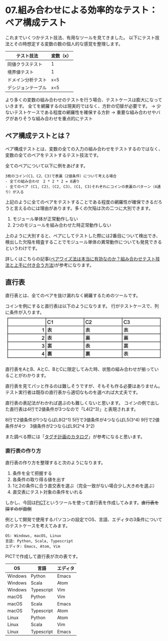 
# 07.組み合わせによる効率的なテスト：ペア構成テスト

これまでいくつかテスト技法、有用なツールを見てきました。
以下にテスト技法とその時想定する変数の数の個人的な感覚を整理します。

|テスト技法|変数（x）|
|-|-|
|同値クラステスト|1|
|境界値テスト|1|
|ドメイン分析テスト|x<5|
|デシジョンテーブル|x<5|

より多くの変数の組み合わせのテストを行う場合、テストケースは膨大になっていきます。
全てを網羅するのは現実的ではなく、方針の切替が必要です。
-> 少ないテストケースである程度の網羅性を確保する方針
-> 重要な組み合わせやバグがありそうな組み合わせを重点的にテスト

## ペア構成テストとは？
ペア構成テストとは、変数の全ての入力の組み合わせをテストするのではなく、変数の全てのペアをテストするテスト技法です。

全てのペアについて以下に例をあげます。
```
3枚のコイン(C1、C2、C3)で表裏（2値条件）について考える場合
- 全ての組み合わせ　2 * 2 * 2 = 8通り
- 全てのペア (C1, C2)、(C2, C3)、(C1, C3)それぞれにコインの表裏のパターン（4通り）が入る
```

上記のように全てのペアをテストすることである程度の網羅性が確保できるだろうと言えるのには理由があります。多くの欠陥は次の二つに大別できます。
1. モジュール単体が正常動作しない
2. 2つのモジュールを組み合わせた時正常動作しない

上のように大別すると、ペアにしてテストした際には2番目について検出でき、検出した欠陥を精査することでモジュール単体の異常動作についても発見できるというわけです。

詳しくはこちらの記事([ペアワイズ法は本当に有効なのか？組み合わせテスト技法と上手に付き合う方法](https://dev.classmethod.jp/articles/introduction-to-combination-testing-methods/))が参考になります。

## 直行表
直行表とは、全てのペアを抜け漏れなく網羅するためのツールです。

コインを例にすると直行表は以下のようになります。
行がテストケースで、列に条件が入ります。
![orthogonal_table](../images/software_testing/orthogonal_table.png)

直行表をAとB、AとC、BとCに限定してみた時、状態の組み合わせが揃っていることがわかります。

直行表を見てパッと作るのは難しそうですが、そもそも作る必要はありません。
テスト実行者は既存の直行表から適切なものを選べれば大丈夫です。

直行表の表記法がわかれば選ぶのも難しくないと思います。
コインの例で出した直行表は4行で2値条件が3つなので「L4(2^3)」と表現されます。

8行で2値条件が1つならばL8(2^1)
5行で3値条件が4つならばL5(3^4)
9行で2値条件が4つ　3値条件が2つならばL9(2^4 3^2)

また調べる際には「[タグチ計画のカタログ](https://support.minitab.com/ja-jp/minitab/18/help-and-how-to/modeling-statistics/doe/supporting-topics/taguchi-designs/catalogue-of-taguchi-designs/)」が参考になると思います。

### 直行表の作り方
直行表の作り方を整理すると次のようになります。

1. 条件を全て把握する
2. 各条件の取り得る値を出す
3. 1と2の条件に合う直交表を選ぶ（完全一致がない場合少し大きめを選ぶ）
4. 直交表にテスト対象の条件をいれる


しかし、今回は[PICT](https://github.com/microsoft/pict)というツールを使って直行表を作成してみます。~~直行表を探すのが面倒~~

例として開発で使用するパソコンの設定でOS、言語、エディタの3条件についてのテストケースを考えてみます。

```
OS: Windows, macOS, Linux
言語: Python, Scala, Typescript
エディタ: Emacs, Atom, Vim
```

PICTで作成して直行表が次の表です。

|OS|言語|エディタ|
|-|-|-|
|Windows|Python|Emacs|
|Windows|Scala|Atom|
|Windows|Typescript|Vim|
|macOS|Python|Vim|
|macOS|Scala|Emacs|
|macOS|Typescript|Atom| 
|Linux|Python|Atom|
|Linux|Scala|Vim|
|Linux|Typescript|Emacs|